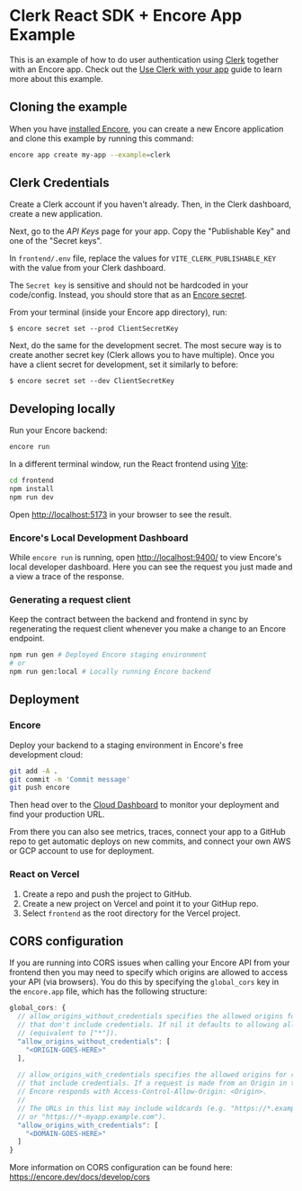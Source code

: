 # Clerk React SDK + Encore App Example

This is an example of how to do user authentication using [Clerk](https://clerk.com/) together with an Encore app.
Check out the [Use Clerk with your app](https://encore.dev/docs/how-to/clerk-auth) guide to learn more about this example.

## Cloning the example

When you have [installed Encore](https://encore.dev/docs/install), you can create a new Encore application and clone
this example by running this command:

```bash
encore app create my-app --example=clerk
```

## Clerk Credentials

Create a Clerk account if you haven't already. Then, in the Clerk dashboard, create a new application.

Next, go to the *API Keys* page for your app. Copy the "Publishable Key" and one of the "Secret keys".

In `frontend/.env` file, replace the values for `VITE_CLERK_PUBLISHABLE_KEY` with the value from your Clerk dashboard.

The `Secret key` is sensitive and should not be hardcoded in your code/config. Instead, you should store that as an [Encore secret](https://encore.dev/docs/primitives/secrets).

From your terminal (inside your Encore app directory), run:

```shell
$ encore secret set --prod ClientSecretKey
```

Next, do the same for the development secret. The most secure way is to create another secret key (Clerk allows you to have multiple).
Once you have a client secret for development, set it similarly to before:

```shell
$ encore secret set --dev ClientSecretKey
```

## Developing locally

Run your Encore backend:

```bash
encore run
```

In a different terminal window, run the React frontend using [Vite](https://vitejs.dev/):

```bash
cd frontend
npm install
npm run dev
```

Open [http://localhost:5173](http://localhost:5173) in your browser to see the result.

### Encore's Local Development Dashboard

While `encore run` is running, open [http://localhost:9400/](http://localhost:9400/) to view Encore's local developer dashboard.
Here you can see the request you just made and a view a trace of the response.

### Generating a request client

Keep the contract between the backend and frontend in sync by regenerating the request client whenever you make a change
to an Encore endpoint.

```bash
npm run gen # Deployed Encore staging environment
# or
npm run gen:local # Locally running Encore backend
```

## Deployment

### Encore

Deploy your backend to a staging environment in Encore's free development cloud:

```bash
git add -A .
git commit -m 'Commit message'
git push encore
```

Then head over to the [Cloud Dashboard](https://app.encore.dev) to monitor your deployment and find your production URL.

From there you can also see metrics, traces, connect your app to a
GitHub repo to get automatic deploys on new commits, and connect your own AWS or GCP account to use for deployment.

### React on Vercel

1. Create a repo and push the project to GitHub.
2. Create a new project on Vercel and point it to your GitHup repo.
3. Select `frontend` as the root directory for the Vercel project.

## CORS configuration

If you are running into CORS issues when calling your Encore API from your frontend then you may need to specify which
origins are allowed to access your API (via browsers). You do this by specifying the `global_cors` key in the `encore.app`
file, which has the following structure:

```js
global_cors: {
  // allow_origins_without_credentials specifies the allowed origins for requests
  // that don't include credentials. If nil it defaults to allowing all domains
  // (equivalent to ["*"]).
  "allow_origins_without_credentials": [
    "<ORIGIN-GOES-HERE>"
  ],
        
  // allow_origins_with_credentials specifies the allowed origins for requests
  // that include credentials. If a request is made from an Origin in this list
  // Encore responds with Access-Control-Allow-Origin: <Origin>.
  //
  // The URLs in this list may include wildcards (e.g. "https://*.example.com"
  // or "https://*-myapp.example.com").
  "allow_origins_with_credentials": [
    "<DOMAIN-GOES-HERE>"
  ]
}
```

More information on CORS configuration can be found here: https://encore.dev/docs/develop/cors
